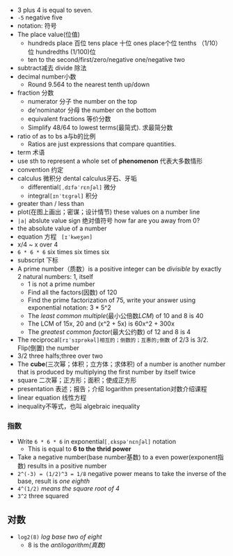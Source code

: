 - 3 plus 4 is equal to seven.
- `-5` negative five
- notation: 符号
- The place value(位值)
  - hundreds place 百位 tens place 十位 ones place个位 tenths （1/10）位 hundredths (1/100)位
  - ten to the second/first/zero/negative one/negative two
- subtract减去 divide 除法
- decimal number小数
  - Round 9.564 to the nearest tenth up/down
- fraction 分数
  - numerator 分子 the number on the top
  - de'nominator 分母 the number on the bottom
  - equivalent fractions 等价分数
  - Simplify 48/64 to lowest terms(最简式). 求最简分数
- ratio of as to bs a与b的比例
  - Ratios are just expressions that compare quantities.
- term 术语
- use sth to represent a whole set of **phenomenon** 代表大多数情形
- convention 约定
- calculus 微积分  dental calculus牙石、牙垢
  - differential`[ˌdɪfəˈrɛnʃəl]` 微分
  - integral`[ɪnˈtɛɡrəl]` 积分
- greater than / less than
- plot(在图上画出；密谋；设计情节) these values on a number line
- `|a|` abslute value sign 绝对值符号 how far are you away from 0?
- the absolute value of a number
- equation 方程 ` [ɪˈkweʒən]`
- x/4 ~ x over 4
- `6 * 6 * 6` six times six times six
- subscript 下标
- A prime number（质数）is a positive integer can be *divisible* by exactly 2 natural numbers: 1, itself
  - 1 is not a prime number
  - Find all the factors(因数) of 120
  - Find the prime factorization of 75, write your answer using exponential notation: 3 * 5^2
  - The *least common multiple*(最小公倍数*LCM*) of 10 and 8 is 40
  - The LCM of 15x, 20 and (x^2 + 5x) is 60x^2 + 300x
  - The *greatest common factor*(最大公约数) of 12 and 8 is 4
- The reciprocal`[rɪˈsɪprəkəl]相互的；倒数的；互惠的;倒数` of 2/3 is 3/2. Flip(倒置) the number
- 3/2 three halfs;three over two
- The **cube**(三次幂；体积；立方体；求体积) of a number is another number that is produced by multiplying the first number by itself twice
- square 二次幂；正方形；面积；使成正方形
- presentation 表述；报告；介绍 logarithm presentation对数介绍课程
- linear equation 线性方程
- inequality不等式，也叫 algebraic inequality

### 指数
- Write `6 * 6 * 6` in exponential`[ˌɛkspəˈnɛnʃəl]` notation
  - This is equal to **6 to the thrid power**
- Take a negative number(base number基数) to a even power(exponent指数) results in a positive number
- `2^(-3) = (1/2)^3 = 1/8` negative power means to take the inverse of the base, result is *one eighth*
- `4^(1/2)` *means the square root of 4*
- `3^2` three squared

## 对数
- `log2(8)` *log base two of eight*
  - 8 is the *antilogarithm(真数)*
